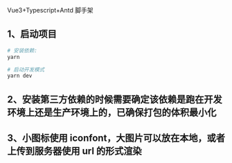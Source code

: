 Vue3+Typescript+Antd 脚手架

## 1、启动项目

```sh
# 安装依赖:
yarn

# 启动开发模式
yarn dev
```

## 2、安装第三方依赖的时候需要确定该依赖是跑在开发环境上还是生产环境上的，已确保打包的体积最小化

## 3、小图标使用 iconfont，大图片可以放在本地，或者上传到服务器使用 url 的形式渲染
